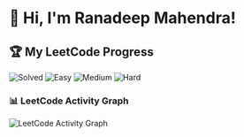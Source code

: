 # 👋 Hi, I'm Ranadeep Mahendra!

## 🏆 My LeetCode Progress

![Solved](https://img.shields.io/badge/Solved-73/3621-blue?cache=1752978597) ![Easy](https://img.shields.io/badge/Easy-41/885-brightgreen?cache=1752978597) ![Medium](https://img.shields.io/badge/Medium-31/1883-orange?cache=1752978597) ![Hard](https://img.shields.io/badge/Hard-1/853-red?cache=1752978597)

### 📊 LeetCode Activity Graph

![LeetCode Activity Graph](https://leetcard.jacoblin.cool/ranadeep_mahendra2426?theme=dark&font=Karma&ext=heatmap&cache=1752978597)
